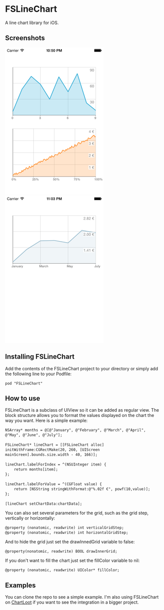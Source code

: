 FSLineChart
===========

A line chart library for iOS.

Screenshots
---
<img src="Screenshots/fslinechart.png" width="320px" />&nbsp;
<img src="Screenshots/fslinechart2.png" width="320px" />

Installing FSLineChart
---
Add the contents of the FSLineChart project to your directory or simply add the following line to your Podfile:

    pod "FSLineChart"

How to use
---
FSLineChart is a subclass of UIView so it can be added as regular view. The block structure allows you to format the values displayed on the chart the way you want. Here is a simple example:

```objc
NSArray* months = @[@"January", @"February", @"March", @"April", @"May", @"June", @"July"];
    
FSLineChart* lineChart = [[FSLineChart alloc] initWithFrame:CGRectMake(20, 260, [UIScreen mainScreen].bounds.size.width - 40, 166)];

lineChart.labelForIndex = ^(NSUInteger item) {
    return months[item];
};

lineChart.labelForValue = ^(CGFloat value) {
    return [NSString stringWithFormat:@"%.02f €", powf(10,value)];
};

[lineChart setChartData:chartData];
```

You can also set several parameters for the grid, such as the grid step, vertically or horizontally:

```objc
@property (nonatomic, readwrite) int verticalGridStep;
@property (nonatomic, readwrite) int horizontalGridStep;
```

And to hide the grid just set the drawInnedGrid variable to false:

```objc
@property(nonatomic, readwrite) BOOL drawInnerGrid; 
```

If you don't want to fill the chart just set the fillColor variable to nil:

```objc
@property (nonatomic, readwrite) UIColor* fillColor;
```


Examples
---
You can clone the repo to see a simple example. I'm also using FSLineChart on [ChartLoot](https://github.com/ArthurGuibert/ChartLoot) if you want to see the integration in a bigger project.